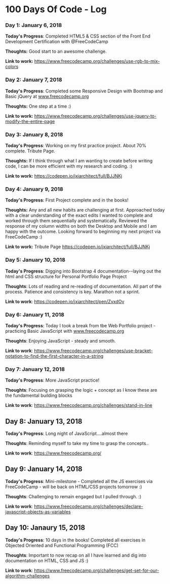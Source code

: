 # 100 Days Of Code - Log

### Day 1: January 6, 2018


**Today's Progress**: Completed HTML5 & CSS section of the Front End Development Certification with @FreeCodeCamp

**Thoughts:** Good start to an awesome challenge.

**Link to work:** https://www.freecodecamp.org/challenges/use-rgb-to-mix-colors



### Day 2: January 7, 2018

**Today's Progress**: Completed some Responsive Design with Bootstrap and Basic jQuery at www.freecodecamp.org

**Thoughts:** One step at a time :)

**Link to work:** https://www.freecodecamp.org/challenges/use-jquery-to-modify-the-entire-page


### Day 3: January 8, 2018

**Today's Progress**: Working on my first practice project. About 70% complete. Tribute Page.

**Thoughts:** If I think through what I am wanting to create before writing code, I can be more efficient with my research and coding. :) 

**Link to work:** https://codepen.io/jxiarchitect/full/BJJNKj



### Day 4: January 9, 2018
**Today's Progress**: First Project complete and in the books! 

**Thoughts:**  Any and all new habits are challenging at first. Approached today with a clear understanding of the exact edits I wanted to complete and worked through them sequentially and systematically. Reviewed the response of my column widths on both the Desktop and Mobile and I am happy with the outcome. Looking forward to beginning my next project via FreeCodeCamp :)

**Link to work:** Tribute Page https://codepen.io/jxiarchitect/full/BJJNKj

### Day 5: January 10, 2018

**Today's Progress**: Digging into Bootstrap 4 documentation--laying out the html and CSS structure for Personal Portfolio Page Project 

**Thoughts**: Lots of reading and re-reading of documentation. All part of the process. Patience and consistency is key. Marathon not a sprint. 

**Link to work**: https://codepen.io/jxiarchitect/pen/ZvxdOv

### Day 6: January 11, 2018

**Today's Progress**: Today I took a break from tbe Web Portfolio project - practicing Basic JavaScript with www.freecodecamp.org

**Thoughts**: Enjoying JavaScript - steady and smooth.

**Link to work**: https://www.freecodecamp.org/challenges/use-bracket-notation-to-find-the-first-character-in-a-string

### Day 7: January 12, 2018

**Today's Progress**: More JavaScript practice!

**Thoughts**: Focusing on grasping the logic + concept as I know these are the fundamental building blocks

**Link to work**: https://www.freecodecamp.org/challenges/stand-in-line

## Day 8: January 13, 2018

**Today's Progress**: Long night of JavaScript....almost there

**Thoughts**: Reminding myself to take my time to grasp the concepts..

**Link to work**: https://www.freecodecamp.org/

## Day 9: January 14, 2018

**Today's Progress**: Mini-milestone - Completed all the JS exercises via FreeCodeCamp - will be back on HTML/CSS projects tomorrow :)

**Thoughts**: Challenging to remain engaged but I pulled through. :)

**Link to work**: https://www.freecodecamp.org/challenges/declare-javascript-objects-as-variables

## Day 10: Janaury 15, 2018

**Today's Progress**: 10 days in the books! Completed all exercises in Objected Oriented and Functional Programming (FCC)

**Thoughts**: Important to now recap on all I have learned and dig into documentation on HTML, CSS and JS :)

**Link to work**: https://www.freecodecamp.org/challenges/get-set-for-our-algorithm-challenges
